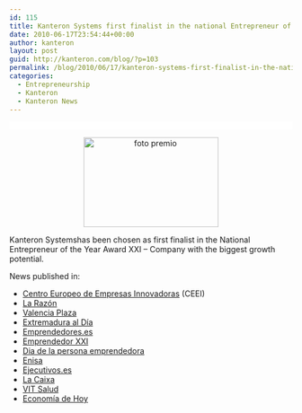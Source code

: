 ```yaml
---
id: 115
title: Kanteron Systems first finalist in the national Entrepreneur of the Year Award XXI
date: 2010-06-17T23:54:44+00:00
author: kanteron
layout: post
guid: http://kanteron.com/blog/?p=103
permalink: /blog/2010/06/17/kanteron-systems-first-finalist-in-the-national-entrepreneur-of-the-year-award/
categories:
  - Entrepreneurship
  - Kanteron
  - Kanteron News
---
```

<p style="font-family: Verdana, Arial, Helvetica, sans-serif;font-size: 10px;background-color: #ffffff;font: normal normal normal 1em/1.3em Georgia, 'Times New Roman', Times, serif;line-height: normal;padding: 0.5em">
  <p style="text-align: center">
    <img src="http://www.emprenemjunts.es/fotos/5995_foto.JPG" alt="foto premio" width="240" height="160" />
  </p>
  
  <p>
    Kanteron Systemshas been chosen as first finalist in the National Entrepreneur of the Year Award XXI &#8211; Company with the biggest growth potential.
  </p>
  
  <p>
    News published in:
  </p>
  
  <ul>
    <li>
      <a title="http://www.emprenemjunts.es/index.php?op=8&n=2352" href="http://www.emprenemjunts.es/index.php?op=8&n=2352" target="_blank">Centro Europeo de Empresas Innovadoras</a> (CEEI)
    </li>
    <li>
      <a title="http://www.larazon.es/noticia/9307-la-empresa-quimica-ikerchem-gana-el-premio-emprendedor-xxi" href="http://www.larazon.es/noticia/9307-la-empresa-quimica-ikerchem-gana-el-premio-emprendedor-xxi" target="_blank">La Razón</a>
    </li>
    <li>
      <a title="http://www.valenciaplaza.com/ver/4240/Kanteron-Systems--una-empresa-valenciana-que-está-revolucionando-la-alta-tecnolog%C3%ADa-sanitaria.html" href="http://www.valenciaplaza.com/ver/4240/Kanteron-Systems--una-empresa-valenciana-que-está-revolucionando-la-alta-tecnolog%C3%ADa-sanitaria.html" target="_blank">Valencia Plaza</a>
    </li>
    <li>
      <a title="http://www.extremaduraaldia.com/economia/ikerchem-gana-el-premio-nacional-emprendedorxxi-/103966.html" href="http://www.extremaduraaldia.com/economia/ikerchem-gana-el-premio-nacional-emprendedorxxi-/103966.html" target="_blank">Extremadura al Día</a>
    </li>
    <li>
      <a title="http://www.emprendedores.es/empresa/noticias/ganadores_del_premio_emprendedor_xxi_2010" href="http://www.emprendedores.es/empresa/noticias/ganadores_del_premio_emprendedor_xxi_2010" target="_blank">Emprendedores.es</a>
    </li>
    <li>
      <a title="http://www.emprendedorxxi.es/index.php?mmod=newslc&file=details&iN=24" href="http://www.emprendedorxxi.es/index.php?mmod=newslc&file=details&iN=24" target="_blank">Emprendedor XXI</a>
    </li>
    <li>
      <a title="http://diadelapersonaemprendedora.emprenemjunts.es/index.php?op=8&n=2352&nl=1" href="http://diadelapersonaemprendedora.emprenemjunts.es/index.php?op=8&n=2352&nl=1" target="_blank">Dia de la persona emprendedora</a>
    </li>
    <li>
      <a title="http://www.enisa.es/NoticiasEnisa.aspx?id=103&NoticiasEnisa=IkerChem-gana--la-cuarta-edición-del-Premio-EmprendedorXXI" href="http://www.enisa.es/NoticiasEnisa.aspx?id=103&NoticiasEnisa=IkerChem-gana--la-cuarta-edición-del-Premio-EmprendedorXXI" target="_blank">Enisa</a>
    </li>
    <li>
      <a title="http://www.ejecutivos.es/noticia/8845/Emprendedores/ikerchem-gana-premio-emprendedorxxi.html" href="http://www.ejecutivos.es/noticia/8845/Emprendedores/ikerchem-gana-premio-emprendedorxxi.html" target="_blank">Ejecutivos.es</a>
    </li>
    <li>
      <a title="http://prensa.lacaixa.es/show_release.html?id=7127" href="http://prensa.lacaixa.es/show_release.html?id=7127" target="_blank">La Caixa</a>
    </li>
    <li>
      <a title="http://www.vitsalud.es/_controltemplates/CustomsUsersControls_salud_def/Noticias.aspx?noticia_id=1273" href="http://www.vitsalud.es/_controltemplates/CustomsUsersControls_salud_def/Noticias.aspx?noticia_id=1273" target="_blank">VIT Salud</a>
    </li>
    <li>
      <a title="http://www.economiadehoy.com/periodico/empresas/ikerchem_gana_el_premio_emprendedorxxi-15252.html" href="http://www.economiadehoy.com/periodico/empresas/ikerchem_gana_el_premio_emprendedorxxi-15252.html" target="_blank">Economía de Hoy</a>
    </li>
  </ul>